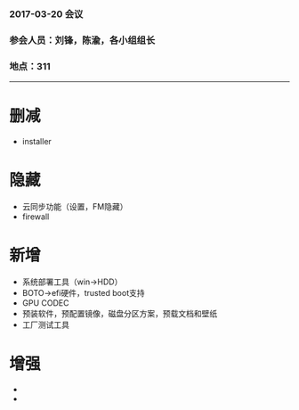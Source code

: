 ### 2017-03-20 会议
### 参会人员：刘锋，陈渝，各小组组长
### 地点：311
-------------------------------------------------------------------------------------------

# 删减
- installer
# 隐藏
- 云同步功能（设置，FM隐藏）
- firewall
# 新增
- 系统部署工具（win->HDD）
- BOTO->efi硬件，trusted boot支持
- GPU CODEC
- 预装软件，预配置镜像，磁盘分区方案，预载文档和壁纸
- 工厂测试工具
# 增强
- 
- 
